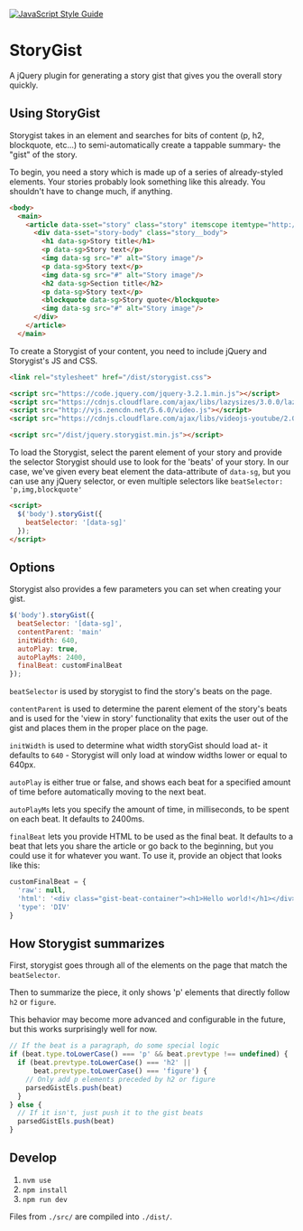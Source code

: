 [![JavaScript Style Guide](https://img.shields.io/badge/code_style-standard-brightgreen.svg)](https://standardjs.com)

# StoryGist
A jQuery plugin for generating a story gist that gives you the overall story quickly.

## Using StoryGist
Storygist takes in an element and searches for bits of content (p, h2, blockquote, etc...) to semi-automatically create a tappable summary- the "gist" of the story.

To begin, you need a story which is made up of a series of already-styled elements. Your stories probably look something like this already. You shouldn't have to change much, if anything.

```html
<body>
  <main>
    <article data-sset="story" class="story" itemscope itemtype="http://schema.org/NewsArticle">
      <div data-sset="story-body" class="story__body">
        <h1 data-sg>Story title</h1>
        <p data-sg>Story text</p>
        <img data-sg src="#" alt="Story image"/>
        <p data-sg>Story text</p>
        <img data-sg src="#" alt="Story image"/>
        <h2 data-sg>Section title</h2>
        <p data-sg>Story text</p>
        <blockquote data-sg>Story quote</blockquote>
        <img data-sg src="#" alt="Story image"/>
      </div>
    </article>
  </main>
```

To create a Storygist of your content, you need to include jQuery and Storygist's JS and CSS.

```html
<link rel="stylesheet" href="/dist/storygist.css">

<script src="https://code.jquery.com/jquery-3.2.1.min.js"></script>
<script src="https://cdnjs.cloudflare.com/ajax/libs/lazysizes/3.0.0/lazysizes.min.js"></script>
<script src="http://vjs.zencdn.net/5.6.0/video.js"></script>
<script src="https://cdnjs.cloudflare.com/ajax/libs/videojs-youtube/2.0.8/Youtube.min.js"></script>

<script src="/dist/jquery.storygist.min.js"></script>
```

To load the Storygist, select the parent element of your story and provide the selector Storygist should use to look for the 'beats' of your story. In our case, we've given every beat element the data-attribute of `data-sg`, but you can use any jQuery selector, or even multiple selectors like `beatSelector: 'p,img,blockquote'`

```html
<script>
  $('body').storyGist({
    beatSelector: '[data-sg]'
  });
</script>
```

## Options
Storygist also provides a few parameters you can set when creating your gist.

```js
$('body').storyGist({
  beatSelector: '[data-sg]',
  contentParent: 'main'
  initWidth: 640,
  autoPlay: true,
  autoPlayMs: 2400,
  finalBeat: customFinalBeat
});
```

`beatSelector` is used by storygist to find the story's beats on the page.

`contentParent` is used to determine the parent element of the story's beats and is used for the 'view in story' functionality that exits the user out of the gist and places them in the proper place on the page.

`initWidth` is used to determine what width storyGist should load at- it defaults to `640` - Storygist will only load at window widths lower or equal to 640px.

`autoPlay` is either true or false, and shows each beat for a specified amount of time before automatically moving to the next beat.

`autoPlayMs` lets you specify the amount of time, in milliseconds, to be spent on each beat. It defaults to 2400ms.

`finalBeat` lets you provide HTML to be used as the final beat. It defaults to a beat that lets you share the article or go back to the beginning, but you could use it for whatever you want. To use it, provide an object that looks like this:

```js
customFinalBeat = {
  'raw': null,
  'html': '<div class="gist-beat-container"><h1>Hello world!</h1></div>',
  'type': 'DIV'
}
```

## How Storygist summarizes
First, storygist goes through all of the elements on the page that match the `beatSelector`.

Then to summarize the piece, it only shows 'p' elements that directly follow `h2` or `figure`.

This behavior may become more advanced and configurable in the future, but this works surprisingly well for now.

```js
// If the beat is a paragraph, do some special logic
if (beat.type.toLowerCase() === 'p' && beat.prevtype !== undefined) {
  if (beat.prevtype.toLowerCase() === 'h2' ||
      beat.prevtype.toLowerCase() === 'figure') {
    // Only add p elements preceded by h2 or figure
    parsedGistEls.push(beat)
  }
} else {
  // If it isn't, just push it to the gist beats
  parsedGistEls.push(beat)
}
```

## Develop

1. `nvm use`
2. `npm install`
3. `npm run dev`

Files from `./src/` are compiled into `./dist/`.
